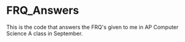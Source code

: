 # FRQ_Answers
This is the code that answers the FRQ's given to me in AP Computer Science A class in September.
